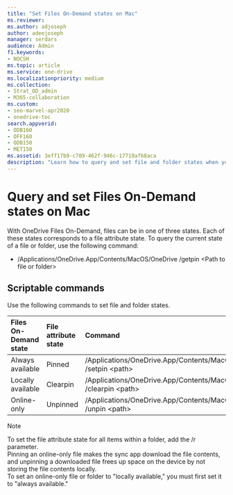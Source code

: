 ```yaml
---
title: "Set Files On-Demand states on Mac"
ms.reviewer: 
ms.author: adjoseph
author: adeejoseph
manager: serdars
audience: Admin
f1.keywords:
- NOCSH
ms.topic: article
ms.service: one-drive
ms.localizationpriority: medium
ms.collection: 
- Strat_OD_admin
- M365-collaboration
ms.custom:
- seo-marvel-apr2020
- onedrive-toc
search.appverid:
- ODB160
- OFF160
- ODB150
- MET150
ms.assetid: 3eff17b9-c709-462f-946c-17719af68aca
description: "Learn how to query and set file and folder states when you use OneDrive Files On-Demand on Mac."
---
```


# Query and set Files On-Demand states on Mac

With OneDrive Files On-Demand, files can be in one of three states. Each of these states corresponds to a file attribute state.
To query the current state of a file or folder, use the following command:

- /Applications/OneDrive.App/Contents/MacOS/OneDrive /getpin \<Path to file or folder>

## Scriptable commands

Use the following commands to set file and folder states.

|**Files On-Demand state**|**File attribute state**|**Command**|
|:-----|:-----|:-----|
|Always available    <br/> |Pinned    <br/> |/Applications/OneDrive.App/Contents/MacOS/OneDrive /setpin \<path\><br/> |
|Locally available     <br/> |Clearpin    <br/> |/Applications/OneDrive.App/Contents/MacOS/OneDrive /clearpin \<path\>|
|Online-only    <br/> |Unpinned    <br/> |/Applications/OneDrive.App/Contents/MacOS/OneDrive /unpin \<path\>|

 > [!NOTE]
> To set the file attribute state for all items within a folder, add the /r parameter.<br>Pinning an online-only file makes the sync app download the file contents, and unpinning a downloaded file frees up space on the device by not storing the file contents locally.<br>To set an online-only file or folder to "locally available," you must first set it to "always available."
